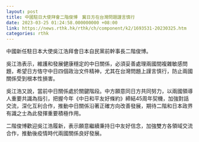 ```yaml
---
layout: post
title: 中國駐日大使拜會二階俊博　冀日方在台灣問題謹言慎行
date: 2023-03-25 01:24:58.000000000 +08:00
link: https://news.rthk.hk/rthk/ch/component/k2/1693531-20230325.htm
categories: rthk
---
```


中國新任駐日本大使吳江浩拜會日本自民黨前幹事長二階俊博。

吳江浩表示，維護和發展健康穩定的中日關係，必須妥善處理兩國間複雜敏感問題，希望日方恪守中日四個政治文件精神，尤其在台灣問題上謹言慎行，防止兩國關係受到根本性損害。

吳江浩又說，當前中日關係處於關鍵階段。中方願意同日方共同努力，以兩國領導人重要共識為指引，把握今年《中日和平友好條約》締結45周年契機，加強對話交流，深化互利合作，推動中日關係沿著正確方向改善發展，期待二階和日本政界有識之士為此發揮重要積極作用。

二階俊博歡迎吳江浩履新，表示願意繼續秉持日中友好信念，加強雙方各領域交流合作，推動後疫情時代兩國關係良好發展。
